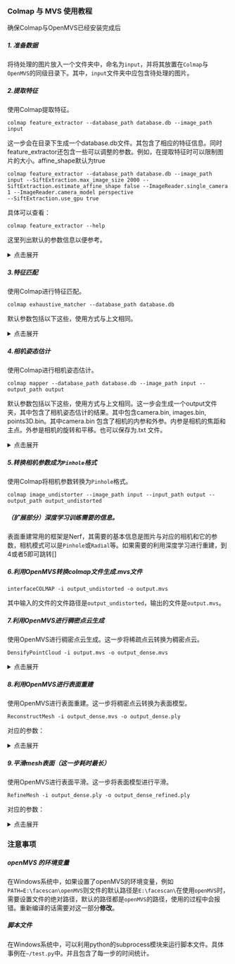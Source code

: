 ### Colmap 与 MVS 使用教程
确保Colmap与OpenMVS已经安装完成后
##### 1. 准备数据
将待处理的图片放入一个文件夹中，命名为`input`，并将其放置在`Colmap`与`OpenMVS`的同级目录下。其中，`input`文件夹中应包含待处理的图片。
##### 2.提取特征
使用Colmap提取特征。
```
colmap feature_extractor --database_path database.db --image_path input
```
这一步会在目录下生成一个database.db文件。其包含了相应的特征信息。同时feature_extractor还包含一些可以调整的参数。例如，在提取特征时可以限制图片的大小。affine_shape默认为true
```
colmap feature_extractor --database_path database.db --image_path input --SiftExtraction.max_image_size 2000 --SiftExtraction.estimate_affine_shape false --ImageReader.single_camera 1 --ImageReader.camera_model perspective
--SiftExtraction.use_gpu true
```
具体可以查看：
```
colmap feature_extractor --help
```
这里列出默认的参数信息以便参考。
<details>
<summary> 点击展开 </summary>
  <pre><code>
  --random_seed arg (=0)
  --log_to_stderr arg (=1)
  --log_level arg (=0)
  --project_path arg
  --database_path arg
  --image_path arg
  --camera_mode arg (=-1)
  --image_list_path arg
  --descriptor_normalization arg (=l1_root)
                                        {'l1_root', 'l2'}
  --ImageReader.mask_path arg
  --ImageReader.camera_model arg (=SIMPLE_RADIAL)
  --ImageReader.single_camera arg (=0)
  --ImageReader.single_camera_per_folder arg (=0)
  --ImageReader.single_camera_per_image arg (=0)
  --ImageReader.existing_camera_id arg (=-1)
  --ImageReader.camera_params arg
  --ImageReader.default_focal_length_factor arg (=1.2)
  --ImageReader.camera_mask_path arg
  --SiftExtraction.num_threads arg (=-1)
  --SiftExtraction.use_gpu arg (=1)
  --SiftExtraction.gpu_index arg (=-1)
  --SiftExtraction.max_image_size arg (=3200)
  --SiftExtraction.max_num_features arg (=8192)
  --SiftExtraction.first_octave arg (=-1)
  --SiftExtraction.num_octaves arg (=4)
  --SiftExtraction.octave_resolution arg (=3)
  --SiftExtraction.peak_threshold arg (=0.0066666666666666671)
  --SiftExtraction.edge_threshold arg (=10)
  --SiftExtraction.estimate_affine_shape arg (=0)
  --SiftExtraction.max_num_orientations arg (=2)
  --SiftExtraction.upright arg (=0)
  --SiftExtraction.domain_size_pooling arg (=0)
  --SiftExtraction.dsp_min_scale arg (=0.16666666666666666)
  --SiftExtraction.dsp_max_scale arg (=3)
  --SiftExtraction.dsp_num_scales arg (=10)
  </pre></code>

  </details>

##### 3.特征匹配
使用Colmap进行特征匹配。
```
colmap exhaustive_matcher --database_path database.db
```
默认参数包括以下这些，使用方式与上文相同。
<details>
<summary> 点击展开 </summary>
  <pre><code>
  --random_seed arg (=0)
  --log_to_stderr arg (=1)
  --log_level arg (=0)
  --project_path arg
  --database_path arg
  --SiftMatching.num_threads arg (=-1)
  --SiftMatching.use_gpu arg (=1)
  --SiftMatching.gpu_index arg (=-1)
  --SiftMatching.max_ratio arg (=0.80000000000000004)
  --SiftMatching.max_distance arg (=0.69999999999999996)
  --SiftMatching.cross_check arg (=1)
  --SiftMatching.guided_matching arg (=0)
  --SiftMatching.max_num_matches arg (=32768)
  --TwoViewGeometry.min_num_inliers arg (=15)
  --TwoViewGeometry.multiple_models arg (=0)
  --TwoViewGeometry.compute_relative_pose arg (=0)
  --TwoViewGeometry.max_error arg (=4)
  --TwoViewGeometry.confidence arg (=0.999)
  --TwoViewGeometry.max_num_trials arg (=10000)
  --TwoViewGeometry.min_inlier_ratio arg (=0.25)
  --ExhaustiveMatching.block_size arg (=50)
  <pre></code>
  
  </details>

  ##### 4.相机姿态估计
使用Colmap进行相机姿态估计。
```
colmap mapper --database_path database.db --image_path input --output_path output
```
默认参数包括以下这些，使用方式与上文相同。这一步会生成一个output文件夹，其中包含了相机姿态估计的结果。其中包含camera.bin, images.bin, points3D.bin。其中camera.bin 包含了相机的内参和外参。内参是相机的焦距和主点。外参是相机的旋转和平移。也可以保存为.txt 文件。
<details>
<summary> 点击展开 </summary>
  <pre><code>
  --random_seed arg (=0)
  --log_to_stderr arg (=1)
  --log_level arg (=0)
  --project_path arg
  --database_path arg
  --image_path arg
  --input_path arg
  --output_path arg
  --image_list_path arg
  --Mapper.min_num_matches arg (=15)
  --Mapper.ignore_watermarks arg (=0)
  --Mapper.multiple_models arg (=1)
  --Mapper.max_num_models arg (=50)
  --Mapper.max_model_overlap arg (=20)
  --Mapper.min_model_size arg (=10)
  --Mapper.init_image_id1 arg (=-1)
  --Mapper.init_image_id2 arg (=-1)
  --Mapper.init_num_trials arg (=200)
  --Mapper.extract_colors arg (=1)
  --Mapper.num_threads arg (=-1)
  --Mapper.min_focal_length_ratio arg (=0.10000000000000001)
  --Mapper.max_focal_length_ratio arg (=10)
  --Mapper.max_extra_param arg (=1)
  --Mapper.ba_refine_focal_length arg (=1)
  --Mapper.ba_refine_principal_point arg (=0)
  --Mapper.ba_refine_extra_params arg (=1)
  --Mapper.ba_local_num_images arg (=6)
  --Mapper.ba_local_function_tolerance arg (=0)
  --Mapper.ba_local_max_num_iterations arg (=25)
  --Mapper.ba_global_images_ratio arg (=1.1000000000000001)
  --Mapper.ba_global_points_ratio arg (=1.1000000000000001)
  --Mapper.ba_global_images_freq arg (=500)
  --Mapper.ba_global_points_freq arg (=250000)
  --Mapper.ba_global_function_tolerance arg (=0)
  --Mapper.ba_global_max_num_iterations arg (=50)
  --Mapper.ba_global_max_refinements arg (=5)
  --Mapper.ba_global_max_refinement_change arg (=0.00050000000000000001)
  --Mapper.ba_local_max_refinements arg (=2)
  --Mapper.ba_local_max_refinement_change arg (=0.001)
  --Mapper.ba_use_gpu arg (=0)
  --Mapper.ba_gpu_index arg (=-1)
  --Mapper.ba_min_num_residuals_for_cpu_multi_threading arg (=50000)
  --Mapper.snapshot_path arg
  --Mapper.snapshot_images_freq arg (=0)
  --Mapper.fix_existing_images arg (=0)
  --Mapper.init_min_num_inliers arg (=100)
  --Mapper.init_max_error arg (=4)
  --Mapper.init_max_forward_motion arg (=0.94999999999999996)
  --Mapper.init_min_tri_angle arg (=16)
  --Mapper.init_max_reg_trials arg (=2)
  --Mapper.abs_pose_max_error arg (=12)
  --Mapper.abs_pose_min_num_inliers arg (=30)
  --Mapper.abs_pose_min_inlier_ratio arg (=0.25)
  --Mapper.filter_max_reproj_error arg (=4)
  --Mapper.filter_min_tri_angle arg (=1.5)
  --Mapper.max_reg_trials arg (=3)
  --Mapper.local_ba_min_tri_angle arg (=6)
  --Mapper.tri_max_transitivity arg (=1)
  --Mapper.tri_create_max_angle_error arg (=2)
  --Mapper.tri_continue_max_angle_error arg (=2)
  --Mapper.tri_merge_max_reproj_error arg (=4)
  --Mapper.tri_complete_max_reproj_error arg (=4)
  --Mapper.tri_complete_max_transitivity arg (=5)
  --Mapper.tri_re_max_angle_error arg (=5)
  --Mapper.tri_re_min_ratio arg (=0.20000000000000001)
  --Mapper.tri_re_max_trials arg (=1)
  --Mapper.tri_min_angle arg (=1.5)
  --Mapper.tri_ignore_two_view_tracks arg (=1)
  </code></pre>
</details>

##### 5.转换相机参数成为`Pinhole`格式
使用Colmap将相机参数转换为`Pinhole`格式。
```
colmap image_undistorter --image_path input --input_path output --output_path output_undistorted
```
##### （扩展部分）深度学习训练需要的信息。
表面重建常用的框架是Nerf，其需要的基本信息是图片与对应的相机和它的参数，相机模式可以是`Pinhole`或`Radial`等。如果需要的利用深度学习进行重建，到4或者5即可跳转[]
##### 6.利用OpenMVS转换colmap文件生成.mvs文件

```
interfaceCOLMAP -i output_undistorted -o output.mvs
```
其中输入的文件的文件路径是`output_undistorted`，输出的文件是`output.mvs`。

##### 7.利用OpenMVS进行稠密点云生成
使用OpenMVS进行稠密点云生成。这一步将稀疏点云转换为稠密点云。
```
DensifyPointCloud -i output.mvs -o output_dense.mvs
```
<details>
<summary> 点击展开 </summary>
  <pre><code>
    -h [ --help ]                         produce this help message
    -w [ --working-folder ] arg           working directory (default currentdirectory)
    -c [ --config-file ] arg (=DensifyPointCloud.cfg) file name containing program options
    --archive-type arg (=-1)              project archive type: -1-interface, 0-text, 1-binary, 2-compressed binary
    --process-priority arg (=-1)          process priority (below normal by default)
    --max-threads arg (=0)                maximum number of threads (0 for using all available cores)
    -v [ --verbosity ] arg (=2)           verbosity level
    --cuda-device arg (=-1)               CUDA device number to be used for depth-map estimation (-2 - CPU processing, -1 - best GPU, >=0 - device index)

Densify options:
    -i [ --input-file ] arg               input filename containing camera poses and image list
    -p [ --pointcloud-file ] arg          sparse point-cloud with views file name to densify (overwrite existing point-cloud)
    -o [ --output-file ] arg              output filename for storing the dense point-cloud (optional)
    --view-neighbors-file arg           input filename containing the list of views and their neighbors (optional)
    --output-view-neighbors-file arg    output filename containing the generated list of views and their neighbors
    --resolution-level arg (=1)         how many times to scale down the images before point cloud computation
    --max-resolution arg (=2560)        do not scale images higher than this resolution
    --min-resolution arg (=640)         do not scale images lower than this resolution
    --sub-resolution-levels arg (=2)    number of patch-match sub-resolution iterations (0 - disabled)
    --number-views arg (=8)             number of views used for depth-map estimation (0 - all neighbor views available)
    --number-views-fuse arg (=3)        minimum number of images that agrees with an estimate during fusion in order to consider it inlier (<2 - only merge depth-maps)
    --ignore-mask-label arg (=-1)       label value to ignore in the image mask, stored in the MVS scene or next to each image with '.mask.png' extension (<0 - disabled)
    --mask-path arg                     path to folder containing mask images with '.mask.png' extension
    --iters arg (=4)                    number of patch-match iterations
    --geometric-iters arg (=2)          number of geometric consistent patch-match iterations (0 - disabled)
    --estimate-colors arg (=2)          estimate the colors for the dense point-cloud (0 - disabled, 1 - final, 2 - estimate)
    --estimate-normals arg (=2)         estimate the normals for the dense point-cloud (0 - disabled, 1 - final, 2 - estimate)
    --estimate-scale arg (=0)           estimate the point-scale for the dense point-cloud (scale multiplier, 0 - disabled)
    --sub-scene-area arg (=0)           split the scene in sub-scenes such that each sub-scene surface does not exceed the given maximum sampling area (0 - disabled)
    --sample-mesh arg (=0)              uniformly samples points on a mesh (0 - disabled, <0 - number of points, >0 - sample density per square unit)
    --fusion-mode arg (=0)              depth-maps fusion mode (-2 - fuse disparity-maps, -1 - export disparity-maps only, 0 - depth-maps & fusion, 1 - export depth-maps only)
    --postprocess-dmaps arg (=7)        flags used to filter the depth-maps after estimation (0 - disabled, 1 - remove-speckles, 2 - fill-gaps, 4 - adjust-filter)
    --filter-point-cloud arg (=0)       filter dense point-cloud based on visibility (0 - disabled)
    --export-number-views arg (=0)      export points with >= number of views (0 - disabled, <0 - save MVS project too)
    --roi-border arg (=0)               add a border to the region-of-interest when cropping the scene (0 - disabled, >0 - percentage, <0 - absolute)
    --estimate-roi arg (=2)             estimate and set region-of-interest (0 - disabled, 1 - enabled, 2 - adaptive)
    --crop-to-roi arg (=1)              crop scene using the region-of-interest
    --remove-dmaps arg (=0)             remove depth-maps after fusion
    --tower-mode arg (=4)               add a cylinder of points in the center of ROI; scene assume to be Z-uporiented (0 - disabled, 1 - replace, 2 - append, 3 - select neighbors, 4 - select neighbors & append, <0 - force tower mode)
  </code></pre>
</details>


##### 8.利用OpenMVS进行表面重建
使用OpenMVS进行表面重建。这一步将稠密点云转换为表面模型。
```
ReconstructMesh -i output_dense.mvs -o output_dense.ply
```
对应的参数：
<details>
<summary> 点击展开 </summary>
  <pre><code>
  -h [ --help ]                         produce this help message
  -w [ --working-folder ] arg           working directory (default current directory)
  -c [ --config-file ] arg (=ReconstructMesh.cfg)  file name containing program options
  --export-type arg (=ply)              file type used to export the 3D scene (ply or obj)
  --archive-type arg (=4294967295)      project archive type: -1-interface, 0-text, 1-binary, 2-compressed binary
  --process-priority arg (=-1)          process priority (below normal by default)
  --max-threads arg (=0)                maximum number of threads (0 for using all available cores)
  -v [ --verbosity ] arg (=2)           verbosity level
  --cuda-device arg (=-1)               CUDA device number to be used to reconstruct the mesh (-2 - CPU processing, -1 - best GPU, >=0 - device index)

Reconstruct options:
  -i [ --input-file ] arg               input filename containing camera poses and image list
  -p [ --pointcloud-file ] arg          dense point-cloud with views file name to reconstruct (overwrite existing point-cloud)
  -o [ --output-file ] arg              output filename for storing the mesh
  -d [ --min-point-distance ] arg (=2.5) minimum distance in pixels between the projection of two 3D points to consider them different while triangulating (0 - disabled)
  --integrate-only-roi arg (=0)         use only the points inside the ROI
  --constant-weight arg (=1)            considers all view weights 1 instead of the available weight
  -f [ --free-space-support ] arg (=0)  exploits the free-space support in order to reconstruct weakly-represented surfaces
  --thickness-factor arg (=1)           multiplier adjusting the minimum thickness considered during visibility weighting
  --quality-factor arg (=1)             multiplier adjusting the quality weight considered during graph-cut

Clean options:
  --decimate arg (=1)                   decimation factor in range (0..1] to be applied to the reconstructed surface (1 - disabled)
  --target-face-num arg (=0)            target number of faces to be applied to the reconstructed surface. (0 - disabled)
  --remove-spurious arg (=20)           spurious factor for removing faces with too long edges or isolated components (0 - disabled)
  --remove-spikes arg (=1)              flag controlling the removal of spike faces
  --close-holes arg (=30)               try to close small holes in the reconstructed surface (0 - disabled)
  --smooth arg (=2)                     number of iterations to smooth the reconstructed surface (0 - disabled)
  --edge-length arg (=0)                remesh such that the average edge length is this size (0 - disabled)
  --roi-border arg (=0)                 add a border to the region-of-interest when cropping the scene (0 - disabled, >0 - percentage, <0 - absolute)
  --crop-to-roi arg (=1)                crop scene using the region-of-interest
  </code></pre>
</details>

##### 9.平滑mesh表面（这一步耗时最长）
使用OpenMVS进行表面平滑。这一步将表面模型进行平滑。
```
RefineMesh -i output_dense.ply -o output_dense_refined.ply
```
对应的参数：
<details>
<summary> 点击展开 </summary>
  <pre><code>
    ffff
  <pre></code>
</details>



### 注意事项
##### openMVS 的环境变量
在Windows系统中，如果设置了openMVS的环境变量，例如`PATH=E:\facescan\openMVS`则文件的默认路径是`E:\facescan\`在使用`openMVS`时，需要设置文件的绝对路径，默认的路径都是`openMVS`的路径，使用的过程中会报错。重新编译的话需要对这一部分**修改**。

##### 脚本文件
在Windows系统中，可以利用python的subprocess模块来运行脚本文件。具体事例在`~/test.py`中。并且包含了每一步的时间统计。